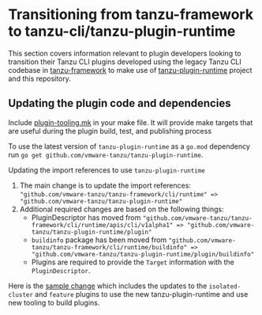 # Transitioning from tanzu-framework to tanzu-cli/tanzu-plugin-runtime

This section covers information relevant to plugin developers looking to
transition their Tanzu CLI plugins developed using the legacy Tanzu CLI
codebase in
[tanzu-framework](https://github.com/vmware-tanzu/tanzu-framework/tree/main/cli)
to make use of [tanzu-plugin-runtime](https://github.com/vmware-tanzu/tanzu-plugin-runtime)
project and this repository.

## Updating the plugin code and dependencies

Include [plugin-tooling.mk](https://github.com/vmware-tanzu/tanzu-cli/blob/main/cmd/plugin/builder/template/plugintemplates/plugin-tooling.mk.tmpl) in your make file. It will provide make targets that are useful during the plugin build, test, and publishing process

To use the latest version of `tanzu-plugin-runtime` as a `go.mod` dependency run `go get github.com/vmware-tanzu/tanzu-plugin-runtime`.

Updating the import references to use `tanzu-plugin-runtime`

1. The main change is to update the import references: `"github.com/vmware-tanzu/tanzu-framework/cli/runtime" => "github.com/vmware-tanzu/tanzu-plugin-runtime"`
1. Additional required changes are based on the following things:
    - PluginDescriptor has moved from `"github.com/vmware-tanzu/tanzu-framework/cli/runtime/apis/cli/v1alpha1" => "github.com/vmware-tanzu/tanzu-plugin-runtime/plugin"`
    - `buildinfo` package has been moved from `"github.com/vmware-tanzu/tanzu-framework/cli/runtime/buildinfo" => "github.com/vmware-tanzu/tanzu-plugin-runtime/plugin/buildinfo"`
    - Plugins are required to provide the `Target` information with the `PluginDescriptor`.

Here is the [sample change](https://github.com/anujc25/tanzu-framework/commit/cdd1239b863ef3e0e00ad5868b17966a28cacfa0)
which includes the updates to the `isolated-cluster` and `feature` plugins to use the new tanzu-plugin-runtime and use new tooling to build plugins.
